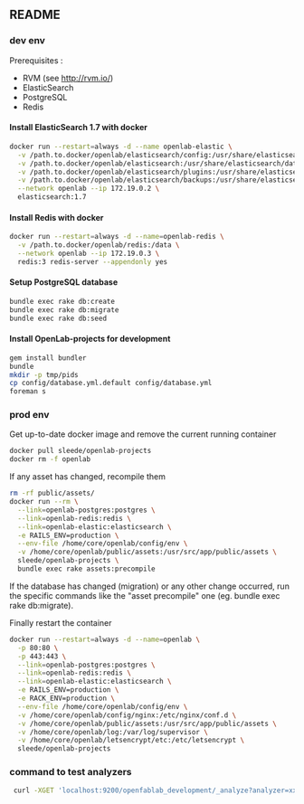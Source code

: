 ## README

### dev env

Prerequisites :
- RVM (see http://rvm.io/)
- ElasticSearch
- PostgreSQL
- Redis

#### Install ElasticSearch 1.7 with docker
```bash
docker run --restart=always -d --name openlab-elastic \
  -v /path.to.docker/openlab/elasticsearch/config:/usr/share/elasticsearch/config \
  -v /path.to.docker/openlab/elasticsearch:/usr/share/elasticsearch/data \
  -v /path.to.docker/openlab/elasticsearch/plugins:/usr/share/elasticsearch/plugins \
  -v /path.to.docker/openlab/elasticsearch/backups:/usr/share/elasticsearch/backups \
  --network openlab --ip 172.19.0.2 \
  elasticsearch:1.7
```

#### Install Redis with docker
```bash
docker run --restart=always -d --name=openlab-redis \
  -v /path.to.docker/openlab/redis:/data \
  --network openlab --ip 172.19.0.3 \
  redis:3 redis-server --appendonly yes 
```

#### Setup PostgreSQL database
```bash
bundle exec rake db:create
bundle exec rake db:migrate
bundle exec rake db:seed
```

#### Install OpenLab-projects for development
```bash
gem install bundler
bundle
mkdir -p tmp/pids
cp config/database.yml.default config/database.yml
foreman s
```

### prod env

Get up-to-date docker image and remove the current running container
```bash
docker pull sleede/openlab-projects
docker rm -f openlab
```

If any asset has changed, recompile them
```bash 
rm -rf public/assets/
docker run --rm \
  --link=openlab-postgres:postgres \
  --link=openlab-redis:redis \
  --link=openlab-elastic:elasticsearch \
  -e RAILS_ENV=production \
  --env-file /home/core/openlab/config/env \
  -v /home/core/openlab/public/assets:/usr/src/app/public/assets \
  sleede/openlab-projects \
  bundle exec rake assets:precompile
```

If the database has changed (migration) or any other change occurred, run the specific commands like the "asset precompile" one (eg. bundle exec rake db:migrate).

Finally restart the container
```bash
docker run --restart=always -d --name=openlab \
  -p 80:80 \
  -p 443:443 \
  --link=openlab-postgres:postgres \
  --link=openlab-redis:redis \
  --link=openlab-elastic:elasticsearch \
  -e RAILS_ENV=production \
  -e RACK_ENV=production \
  --env-file /home/core/openlab/config/env \
  -v /home/core/openlab/config/nginx:/etc/nginx/conf.d \
  -v /home/core/openlab/public/assets:/usr/src/app/public/assets \
  -v /home/core/openlab/log:/var/log/supervisor \
  -v /home/core/openlab/letsencrypt/etc:/etc/letsencrypt \
  sleede/openlab-projects
```

### command to test analyzers

```bash
 curl -XGET 'localhost:9200/openfablab_development/_analyze?analyzer=xxxxxx' -d "autre sport" | python -m json.tool
```
